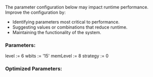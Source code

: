 
The parameter configuration below may impact runtime performance. Improve the configuration by:
- Identifying parameters most critical to performance.
- Suggesting values or combinations that reduce runtime.
- Maintaining the functionality of the system.

### Parameters:
level := 6
wbits := '15'
memLevel := 8
strategy := 0


### Optimized Parameters:
